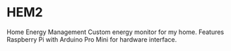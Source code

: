# HEM2
Home Energy Management
  Custom energy monitor for my home.  Features Raspberry Pi with Arduino Pro Mini for hardware interface.